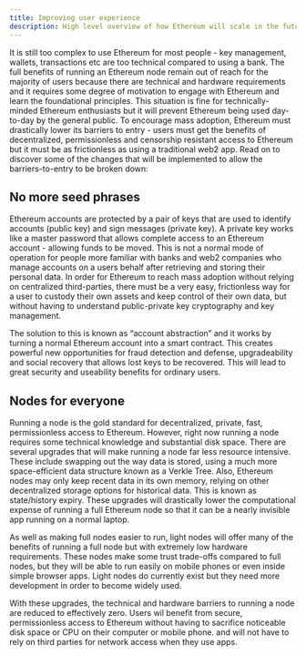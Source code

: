 ```yaml
---
title: Improving user experience
description: High level overview of how Ethereum will scale in the future
---
```


It is still too complex to use Ethereum for most people - key management, wallets, transactions etc are too technical compared to using a bank. The full benefits of running an Ethereum node remain out of reach for the majority of users because there are technical and hardware requirements and it requires some degree of motivation to engage with Ethereum and learn the foundational principles. This situation is fine for technically-minded Ethereum enthusiasts but it will prevent Ethereum being used day-to-day by the general public. To encourage mass adoption, Ethereum must drastically lower its barriers to entry - users must get the benefits of decentralized, permissionless and censorship resistant access to Ethereum but it must be as frictionless as using a traditional web2 app. Read on to discover some of the changes that will be implemented to allow the barriers-to-entry to be broken down:

## No more seed phrases

Ethereum accounts are protected by a pair of keys that are used to identify accounts (public key) and sign messages (private key). A private key works like a master password that allows complete access to an Ethereum account - allowing funds to be moved. This is not a normal mode of operation for people more familiar with banks and web2 companies who manage accounts on a users behalf after retrieving and storing their personal data. In order for Ethereum to reach mass adoption without relying on centralized third-parties, there must be a very easy, frictionless way for a user to custody their own assets and keep control of their own data, but without having to understand public-private key cryptography and key management.

The solution to this is known as “account abstraction” and it works by turning a normal Ethereum account into a smart contract. This creates powerful new opportunities for fraud detection and defense, upgradeability and social recovery that allows lost keys to be recovered. This will lead to great security and useability benefits for ordinary users.

## Nodes for everyone

Running a node is the gold standard for decentralized, private, fast, permissionless access to Ethereum. However, right now running a node requires some technical knowledge and substantial disk space. There are several upgrades that will make running a node far less resource intensive. These include swapping out the way data is stored, using a much more space-efficient data structure known as a Verkle Tree. Also, Ethereum nodes may only keep recent data in its own memory, relying on other decentralized storage options for historical data. This is known as state/history expiry. These upgrades will drastically lower the computational expense of running a full Ethereum node so that it can be a nearly invisible app running on a normal laptop.

As well as making full nodes easier to run, light nodes will offer many of the benefits of running a full node but with extremely low hardware requirements. These nodes make some trust trade-offs compared to full nodes, but they will be able to run easily on mobile phones or even inside simple browser apps. Light nodes do currently exist but they need more development in order to become widely used.

With these upgrades, the technical and hardware barriers to running a node are reduced to effectively zero. Users wil benefit from secure, permissionless access to Ethereum without having to sacrifice noticeable disk space or CPU on their computer or mobile phone. and will not have to rely on third parties for network access when they use apps.
